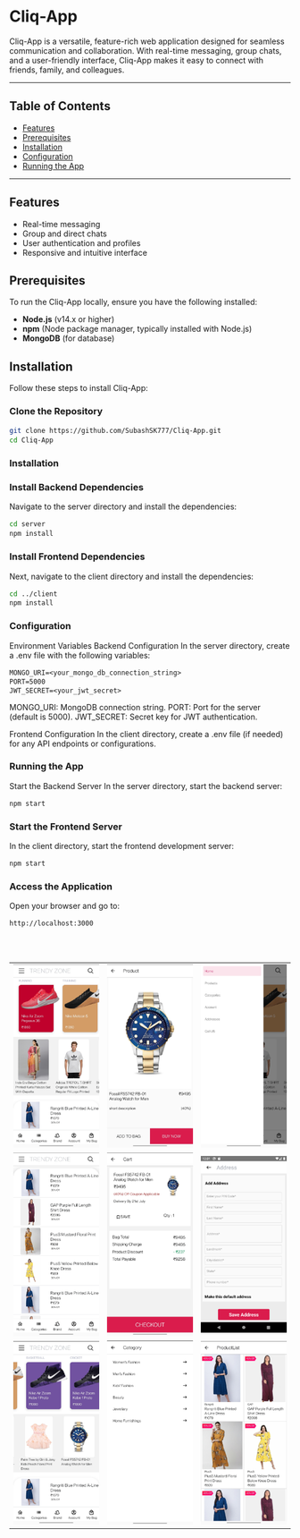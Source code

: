 # Cliq-App

Cliq-App is a versatile, feature-rich web application designed for seamless communication and collaboration. With real-time messaging, group chats, and a user-friendly interface, Cliq-App makes it easy to connect with friends, family, and colleagues.

---

## Table of Contents
- [Features](#features)
- [Prerequisites](#prerequisites)
- [Installation](#installation)
- [Configuration](#configuration)
- [Running the App](#running-the-app)

---

## Features

- Real-time messaging
- Group and direct chats
- User authentication and profiles
- Responsive and intuitive interface

## Prerequisites

To run the Cliq-App locally, ensure you have the following installed:

- **Node.js** (v14.x or higher)
- **npm** (Node package manager, typically installed with Node.js)
- **MongoDB** (for database)

## Installation

Follow these steps to install Cliq-App:

### Clone the Repository
   ```bash
   git clone https://github.com/SubashSK777/Cliq-App.git
   cd Cliq-App
```
### Installation

### Install Backend Dependencies
Navigate to the server directory and install the dependencies:

```bash
cd server
npm install
```

### Install Frontend Dependencies
Next, navigate to the client directory and install the dependencies:

```bash
cd ../client
npm install
```
### Configuration
Environment Variables
Backend Configuration
In the server directory, create a .env file with the following variables:

```plaintext
MONGO_URI=<your_mongo_db_connection_string>
PORT=5000
JWT_SECRET=<your_jwt_secret>
```
MONGO_URI: MongoDB connection string.
PORT: Port for the server (default is 5000).
JWT_SECRET: Secret key for JWT authentication.

Frontend Configuration
In the client directory, create a .env file (if needed) for any API endpoints or configurations.

### Running the App
Start the Backend Server
In the server directory, start the backend server:

```bash
npm start
```

### Start the Frontend Server
In the client directory, start the frontend development server:

```bash
npm start
```

### Access the Application
Open your browser and go to:

```bash
http://localhost:3000
```

<br/>
<br/>
<table>
  <tr>
    <td>
      <img src="/images/1.jpg" width=300>
    </td>
    <td>
      <img src="/images/4.jpg" width=300>
    </td>
    <td>
      <img src="/images/3.jpg" width=300>
    </td>
  </tr>
  <tr>
    <td>
      <img src="/images/6.jpg" width=300>
    </td>
    <td>
      <img src="/images/5.jpg" width=300>
    </td>
    <td>
      <img src="/images/9.png" width=300>
    </td>
    </tr>
    <tr>
    <td>
      <img src="/images/2.jpg" width=300>
    </td>
      <td>
      <img src="/images/7.jpg" width=300>
    </td>
    <td>
      <img src="/images/8.jpg" width=300>
    </td>
  </tr>
</table>

